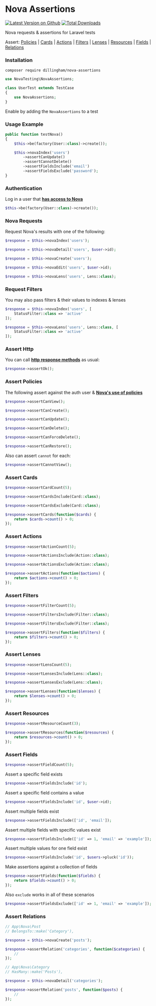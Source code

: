 # Nova Assertions

[![Latest Version on Github](https://img.shields.io/github/release/dillingham/nova-assertions.svg?style=flat-square)](https://packagist.org/packages/dillingham/nova-assertions)
[![Total Downloads](https://img.shields.io/packagist/dt/dillingham/nova-assertions.svg?style=flat-square)](https://packagist.org/packages/dillingham/nova-assertions)

Nova requests & assertions for Laravel tests

Assert:
[Policies](https://github.com/dillingham/nova-assertions#assert-policies) |
[Cards](https://github.com/dillingham/nova-assertions#assert-cards) |
[Actions](https://github.com/dillingham/nova-assertions#assert-actions) |
[Filters](https://github.com/dillingham/nova-assertions#assert-filters) |
[Lenses](https://github.com/dillingham/nova-assertions#assert-lenses) |
[Resources](https://github.com/dillingham/nova-assertions#assert-resources) |
[Fields](https://github.com/dillingham/nova-assertions#assert-fields) |
[Relations](https://github.com/dillingham/nova-assertions#assert-relations)

### Installation

```
composer require dillingham/nova-assertions
```
```php
use NovaTesting\NovaAssertions;

class UserTest extends TestCase
{
    use NovaAssertions;
}
```
Enable by adding the `NovaAssertions` to a test

### Usage Example
```php
public function testNova()
{
    $this->be(factory(User::class)->create());

    $this->novaIndex('users')
        ->assertCanUpdate()
        ->assertCannotDelete()
        ->assertFieldsInclude('email')
        ->assertFieldsExclude('password');
}
```

### Authentication
Log in a user that **[has access to Nova](https://nova.laravel.com/docs/2.0/installation.html#authorizing-nova)**
```php
$this->be(factory(User::class)->create());
```

### Nova Requests

Request Nova's results with one of the following:

```php
$response = $this->novaIndex('users');

$response = $this->novaDetail('users', $user->id);

$response = $this->novaCreate('users');

$response = $this->novaEdit('users', $user->id);

$response = $this->novaLens('users', Lens::class);
```

### Request Filters
You may also pass filters & their values to indexes & lenses
```php
$response = $this->novaIndex('users', [
    StatusFilter::class => 'active'
]);
```
```php
$response = $this->novaLens('users', Lens::class, [
    StatusFilter::class => 'active'
]);
```
### Assert Http
You can call **[http response methods](https://laravel.com/docs/5.8/http-tests#available-assertions)** as usual:

```php
$response->assertOk();
```

### Assert Policies

The following assert against the auth user & **[Nova's use of policies](https://nova.laravel.com/docs/2.0/resources/authorization.html#authorization)**

```php
$response->assertCanView();

$response->assertCanCreate();

$response->assertCanUpdate();

$response->assertCanDelete();

$response->assertCanForceDelete();

$response->assertCanRestore();
```
Also can assert `cannot` for each:
```php
$response->assertCannotView();
```

### Assert Cards
```php
$response->assertCardCount(5);
```
```php
$response->assertCardsInclude(Card::class);
```
```php
$response->assertCardsExclude(Card::class);
```
```php
$response->assertCards(function($cards) {
    return $cards->count() > 0;
});
```

### Assert Actions
```php
$response->assertActionCount(5);
```
```php
$response->assertActionsInclude(Action::class);
```
```php
$response->assertActionsExclude(Action::class);
```
```php
$response->assertActions(function($actions) {
    return $actions->count() > 0;
});
```
### Assert Filters
```php
$response->assertFilterCount(5);
```
```php
$response->assertFiltersInclude(Filter::class);
```
```php
$response->assertFiltersExclude(Filter::class);
```
```php
$response->assertFilters(function($filters) {
    return $filters->count() > 0;
});
```
### Assert Lenses
```php
$response->assertLensCount(5);
```
```php
$response->assertLensesInclude(Lens::class);
```
```php
$response->assertLensesExclude(Lens::class);
```
```php
$response->assertLenses(function($lenses) {
    return $lenses->count() > 0;
});
```
### Assert Resources
```php
$response->assertResourceCount(3);
```
```php
$response->assertResources(function($resources) {
    return $resources->count() > 0;
});
```
### Assert Fields
```php
$response->assertFieldCount(5);
```
Assert a specific field exists
```php
$response->assertFieldsInclude('id');
```
Assert a specific field contains a value
```php
$response->assertFieldsInclude('id', $user->id);
```
Assert multiple fields exist
```php
$response->assertFieldsInclude(['id', 'email']);
```
Assert multiple fields with specific values exist
```php
$response->assertFieldsInclude(['id' => 1, 'email' => 'example']);
```
Assert multiple values for one field exist
```php
$response->assertFieldsInclude('id', $users->pluck('id'));
```
Make assertions against a collection of fields
```php
$response->assertFields(function($fields) {
    return $fields->count() > 0;
});
```
Also `exclude` works in all of these scenarios
```php
$response->assertFieldsExclude(['id' => 1, 'email' => 'example']);
```
### Assert Relations
```php
// App\Nova\Post
// BelongsTo::make('Category'),
```
```php
$response = $this->novaCreate('posts');

$response->assertRelation('categories', function($categories) {
    //
});
```
```php
// App\Nova\Category
// HasMany::make('Posts'),
```
```php
$response = $this->novaDetail('categories');

$response->assertRelation('posts', function($posts) {
    //
});
```
